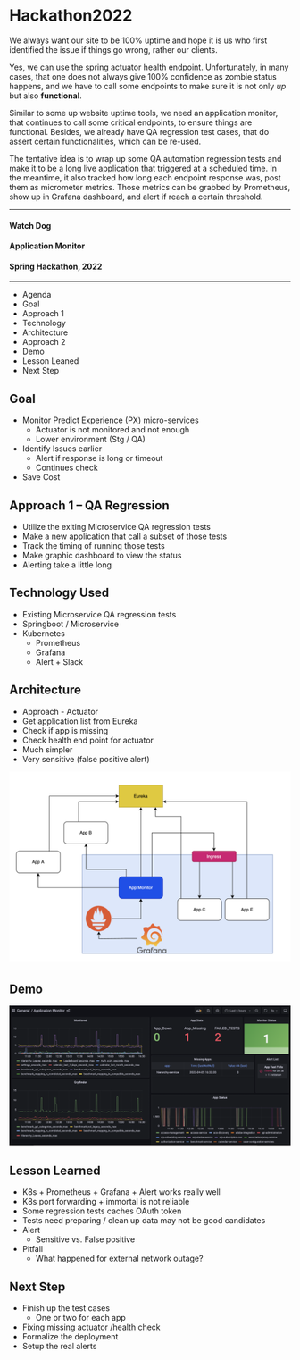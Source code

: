 # Hackathon2022

We always want our site to be 100% uptime and hope it is us who first identified the issue if things go wrong, rather our clients.

Yes, we can use the spring actuator health endpoint. Unfortunately, in many cases, that one does not always give 100% confidence as zombie status happens, and we have to call some endpoints to make sure it is not only _up_ but also **functional**.

Similar to some up website uptime tools, we need an application monitor, that continues to call some critical endpoints, to ensure things are functional. Besides, we already have QA regression test cases, that do assert certain functionalities, which can be re-used.

The tentative idea is to wrap up some QA automation regression tests and make it to be a long live application that triggered at a scheduled time. In the meantime, it also tracked how long each endpoint response was, post them as micrometer metrics. Those metrics can be grabbed by Prometheus, show up in Grafana dashboard, and alert if reach a certain threshold.

---

#### Watch Dog
#### Application Monitor
#### Spring Hackathon, 2022

---
- Agenda
- Goal
- Approach 1
- Technology
- Architecture
- Approach 2
- Demo
- Lesson Leaned
- Next Step

## Goal
- Monitor Predict Experience (PX) micro-services
  - Actuator is not monitored and not enough
  - Lower environment (Stg / QA)
- Identify Issues earlier
  - Alert if response is long or timeout
  - Continues  check
- Save Cost

## Approach 1 – QA Regression
- Utilize the exiting Microservice QA regression tests
- Make a new application that call a subset of those tests
- Track the timing of running those tests
- Make graphic dashboard to view the status
- Alerting take a little long

## Technology Used
- Existing Microservice QA regression tests
- Springboot / Microservice
- Kubernetes
  - Prometheus
  - Grafana
  - Alert + Slack

## Architecture
- Approach - Actuator
- Get application list from Eureka
- Check if app is missing
- Check health end point for actuator
- Much simpler
- Very sensitive (false positive alert)

![](images/archi.png)

## Demo
![](images/dashboard.png)

## Lesson Learned
- K8s + Prometheus + Grafana + Alert works really well
- K8s port forwarding + immortal is not reliable
- Some regression tests caches OAuth token
- Tests need preparing / clean up data may not be good candidates
- Alert
  - Sensitive vs. False positive
- Pitfall
  - What happened for external network outage?

## Next Step
- Finish up the test cases
  - One or two for each app
- Fixing missing actuator /health check
- Formalize the deployment
- Setup the real alerts 

